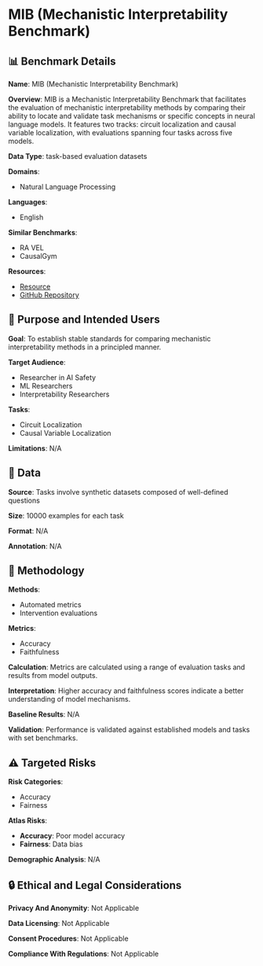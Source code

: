 # MIB (Mechanistic Interpretability Benchmark)

## 📊 Benchmark Details

**Name**: MIB (Mechanistic Interpretability Benchmark)

**Overview**: MIB is a Mechanistic Interpretability Benchmark that facilitates the evaluation of mechanistic interpretability methods by comparing their ability to locate and validate task mechanisms or specific concepts in neural language models. It features two tracks: circuit localization and causal variable localization, with evaluations spanning four tasks across five models.

**Data Type**: task-based evaluation datasets

**Domains**:
- Natural Language Processing

**Languages**:
- English

**Similar Benchmarks**:
- RA VEL
- CausalGym

**Resources**:
- [Resource](https://huggingface.co/datasets/mib)
- [GitHub Repository](https://github.com/user/repo)

## 🎯 Purpose and Intended Users

**Goal**: To establish stable standards for comparing mechanistic interpretability methods in a principled manner.

**Target Audience**:
- Researcher in AI Safety
- ML Researchers
- Interpretability Researchers

**Tasks**:
- Circuit Localization
- Causal Variable Localization

**Limitations**: N/A

## 💾 Data

**Source**: Tasks involve synthetic datasets composed of well-defined questions

**Size**: 10000 examples for each task

**Format**: N/A

**Annotation**: N/A

## 🔬 Methodology

**Methods**:
- Automated metrics
- Intervention evaluations

**Metrics**:
- Accuracy
- Faithfulness

**Calculation**: Metrics are calculated using a range of evaluation tasks and results from model outputs.

**Interpretation**: Higher accuracy and faithfulness scores indicate a better understanding of model mechanisms.

**Baseline Results**: N/A

**Validation**: Performance is validated against established models and tasks with set benchmarks.

## ⚠️ Targeted Risks

**Risk Categories**:
- Accuracy
- Fairness

**Atlas Risks**:
- **Accuracy**: Poor model accuracy
- **Fairness**: Data bias

**Demographic Analysis**: N/A

## 🔒 Ethical and Legal Considerations

**Privacy And Anonymity**: Not Applicable

**Data Licensing**: Not Applicable

**Consent Procedures**: Not Applicable

**Compliance With Regulations**: Not Applicable
